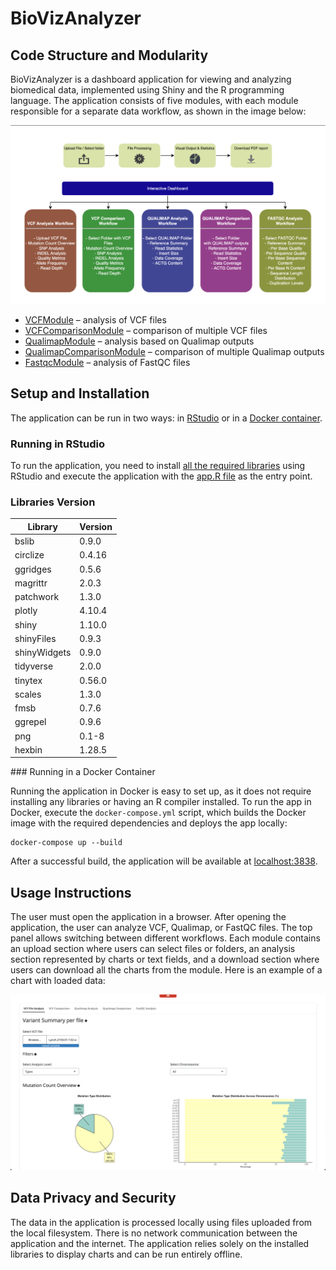 # BioVizAnalyzer

## Code Structure and Modularity

BioVizAnalyzer is a dashboard application for viewing and analyzing biomedical data, implemented using Shiny and the R programming language. The application consists of five modules, with each module responsible for a separate data workflow, as shown in the image below:

![Workflows in the interactive dashboard](/docs/Workflow.png)

- [VCFModule](VCFModule/) – analysis of VCF files 
- [VCFComparisonModule](/VCFComparisonModule/) – comparison of multiple VCF files
- [QualimapModule](QualimapModule/) – analysis based on Qualimap outputs
- [QualimapComparisonModule](/QualimapComparisonModule/) – comparison of multiple Qualimap outputs
- [FastqcModule](/FastqcModule/) – analysis of FastQC files

## Setup and Installation

The application can be run in two ways: in [RStudio](#rstudio) or in a [Docker container](#docker-container).

<div id="rstudio">

### Running in RStudio

To run the application, you need to install [all the required libraries](#libraries-version) using RStudio and execute the application with the [app.R file](/app.R) as the entry point.

<div id="libraries-version">

### Libraries Version

| Library      | Version  |
| ------------ | -------- |
| bslib        | 0.9.0    |
| circlize     | 0.4.16   |
| ggridges     | 0.5.6    |
| magrittr     | 2.0.3    |
| patchwork    | 1.3.0    |
| plotly       | 4.10.4   |
| shiny        | 1.10.0   |
| shinyFiles   | 0.9.3    |
| shinyWidgets | 0.9.0    |
| tidyverse    | 2.0.0    |
| tinytex      | 0.56.0   |
| scales       | 1.3.0    |
| fmsb         | 0.7.6    |
| ggrepel      | 0.9.6    |
| png          | 0.1-8    |
| hexbin       | 1.28.5   |

</div>
</div>

<div id="docker-container">
### Running in a Docker Container

Running the application in Docker is easy to set up, as it does not require installing any libraries or having an R compiler installed. To run the app in Docker, execute the `docker-compose.yml` script, which builds the Docker image with the required dependencies and deploys the app locally:

```
docker-compose up --build
```

After a successful build, the application will be available at [localhost:3838](http://localhost:3838).

</div>


## Usage Instructions

The user must open the application in a browser. After opening the application, the user can analyze VCF, Qualimap, or FastQC files. The top panel allows switching between different workflows. Each module contains an upload section where users can select files or folders, an analysis section represented by charts or text fields, and a download section where users can download all the charts from the module. Here is an example of a chart with loaded data:

![Loaded VCF File](/docs/LoadedFile.png)

## Data Privacy and Security

The data in the application is processed locally using files uploaded from the local filesystem. There is no network communication between the application and the internet. The application relies solely on the installed libraries to display charts and can be run entirely offline.
